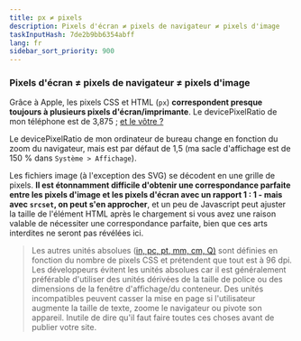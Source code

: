 ```yaml
---
title: px ≠ pixels
description: Pixels d'écran ≠ pixels de navigateur ≠ pixels d'image
taskInputHash: 7de2b9bb6354abff
lang: fr
sidebar_sort_priority: 900
---
```

### Pixels d'écran ≠ pixels de navigateur ≠ pixels d'image

Grâce à Apple, les pixels CSS et HTML (`px`) **correspondent presque toujours à plusieurs pixels d'écran/imprimante**. Le devicePixelRatio de mon téléphone est de 3,875 ; [et le vôtre ?](https://www.mydevice.io/)

Le devicePixelRatio de mon ordinateur de bureau change en fonction du zoom du navigateur, mais est par défaut de 1,5 (ma sacle d'affichage est de 150 % dans `Système > Affichage`).

Les fichiers image (à l'exception des SVG) se décodent en une grille de pixels. **Il est étonnamment difficile d'obtenir une correspondance parfaite entre les pixels d'image et les pixels d'écran avec un rapport 1 : 1 - mais avec `srcset`, on peut s'en approcher**, et un peu de Javascript peut ajuster la taille de l'élément HTML après le chargement si vous avez une raison valable de nécessiter une correspondance parfaite, bien que ces arts interdites ne seront pas révélées ici.

> Les autres unités absolues ([in, pc, pt, mm, cm, Q)](https://developer.mozilla.org/fr/docs/Web/CSS/Longueurs-et-dimensions_typographiques) sont définies en fonction du nombre de pixels CSS et prétendent que tout est à 96 dpi. Les développeurs évitent les unités absolues car il est généralement préférable d'utiliser des unités dérivées de la taille de police ou des dimensions de la fenêtre d'affichage/du conteneur. Des unités incompatibles peuvent casser la mise en page si l'utilisateur augmente la taille de texte, zoome le navigateur ou pivote son appareil. Inutile de dire qu'il faut faire toutes ces choses avant de publier votre site.
